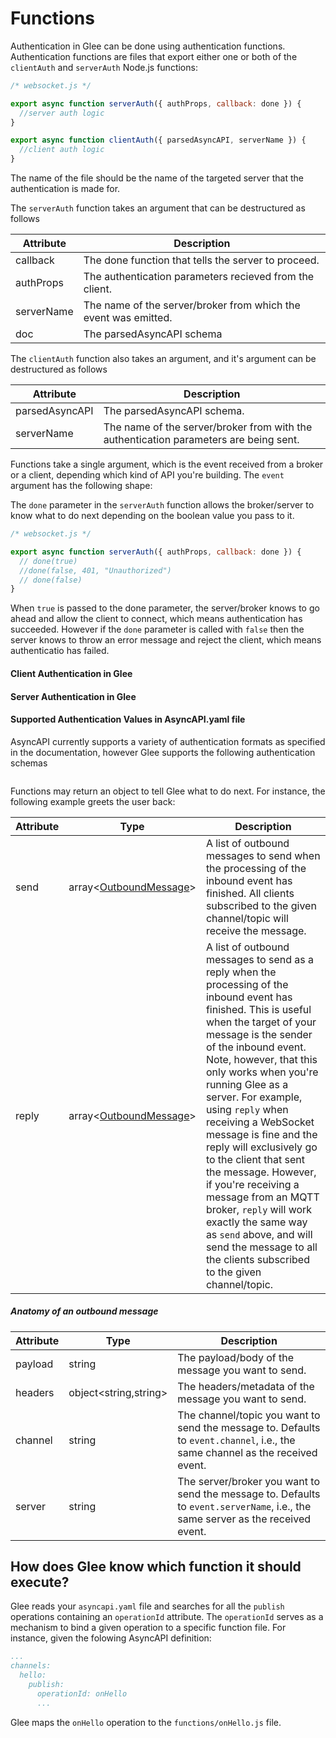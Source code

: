# Functions

<!-- Glee relies on functions to execute your business logic. Functions are files that export a default async Node.js function: -->

Authentication in Glee can be done using authentication functions. Authentication functions are files that export either one or both of the `clientAuth` and `serverAuth` Node.js functions:

```js
/* websocket.js */

export async function serverAuth({ authProps, callback: done }) {
  //server auth logic
}

export async function clientAuth({ parsedAsyncAPI, serverName }) {
  //client auth logic
}
```

The name of the file should be the name of the targeted server that the authentication is made for.

The `serverAuth` function takes an argument that can be destructured as follows

| Attribute  | Description                                                     |
| ---------- | --------------------------------------------------------------- |
| callback   | The done function that tells the server to proceed.             |
| authProps  | The authentication parameters recieved from the client.         |
| serverName | The name of the server/broker from which the event was emitted. |
| doc        | The parsedAsyncAPI schema                                       |

The `clientAuth` function also takes an argument, and it's argument can be destructured as follows

| Attribute      | Description                                                                           |
| -------------- | ------------------------------------------------------------------------------------- |
| parsedAsyncAPI | The parsedAsyncAPI schema.                                                            |
| serverName     | The name of the server/broker from with the authentication parameters are being sent. |

Functions take a single argument, which is the event received from a broker or a client, depending which kind of API you're building. The `event` argument has the following shape:

The `done` parameter in the `serverAuth` function allows the broker/server to know what to do next depending on the boolean value you pass to it.

```js
/* websocket.js */

export async function serverAuth({ authProps, callback: done }) {
  // done(true)
  //done(false, 401, "Unauthorized")
  // done(false)
}
```

When `true` is passed to the done parameter, the server/broker knows to go ahead and allow the client to connect, which means authentication has succeeded. However if the `done` parameter is called with `false` then the server knows to throw an error message and reject the client, which means authenticatio has failed.


#### Client Authentication in Glee



#### Server Authentication in Glee



#### Supported Authentication Values in AsyncAPI.yaml file

AsyncAPI currently supports a variety of authentication formats as specified in the documentation, however Glee supports the following authentication schemas



```yaml


```



Functions may return an object to tell Glee what to do next. For instance, the following example greets the user back:

| Attribute | Type                                                            | Description                                                                                                                                                                                                                                                                                                                                                                                                                                                                                                                                                                                                             |
| --------- | --------------------------------------------------------------- | ----------------------------------------------------------------------------------------------------------------------------------------------------------------------------------------------------------------------------------------------------------------------------------------------------------------------------------------------------------------------------------------------------------------------------------------------------------------------------------------------------------------------------------------------------------------------------------------------------------------------- |
| send      | array&lt;[OutboundMessage](#anatomy-of-an-outbound-message)&gt; | A list of outbound messages to send when the processing of the inbound event has finished. All clients subscribed to the given channel/topic will receive the message.                                                                                                                                                                                                                                                                                                                                                                                                                                                  |
| reply     | array&lt;[OutboundMessage](#anatomy-of-an-outbound-message)&gt; | A list of outbound messages to send as a reply when the processing of the inbound event has finished. This is useful when the target of your message is the sender of the inbound event. Note, however, that this only works when you're running Glee as a server. For example, using `reply` when receiving a WebSocket message is fine and the reply will exclusively go to the client that sent the message. However, if you're receiving a message from an MQTT broker, `reply` will work exactly the same way as `send` above, and will send the message to all the clients subscribed to the given channel/topic. |

##### Anatomy of an outbound message

| Attribute | Type                        | Description                                                                                                                     |
| --------- | --------------------------- | ------------------------------------------------------------------------------------------------------------------------------- |
| payload   | string                      | The payload/body of the message you want to send.                                                                               |
| headers   | object&lt;string,string&gt; | The headers/metadata of the message you want to send.                                                                           |
| channel   | string                      | The channel/topic you want to send the message to. Defaults to `event.channel`, i.e., the same channel as the received event.   |
| server    | string                      | The server/broker you want to send the message to. Defaults to `event.serverName`, i.e., the same server as the received event. |

## How does Glee know which function it should execute?

Glee reads your `asyncapi.yaml` file and searches for all the `publish` operations containing an `operationId` attribute. The `operationId` serves as a mechanism to bind a given operation to a specific function file. For instance, given the folowing AsyncAPI definition:

```yaml
...
channels:
  hello:
    publish:
      operationId: onHello
      ...
```

Glee maps the `onHello` operation to the `functions/onHello.js` file.
